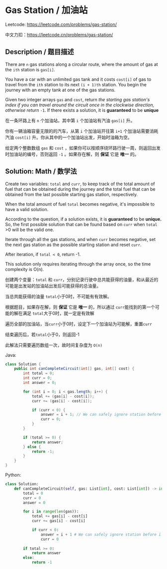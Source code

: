 # Gas Station / 加油站

Leetcode: https://leetcode.com/problems/gas-station/

中文力扣：https://leetcode.cn/problems/gas-station/

## Description / 题目描述

There are `n` gas stations along a circular route, where the amount of gas at the `ith` station is `gas[i]`.

You have a car with an unlimited gas tank and it costs `cost[i]` of gas to travel from the `ith` station to its next `(i + 1)th` station. You begin the journey with an empty tank at one of the gas stations.

Given two integer arrays `gas` and `cost`, return *the starting gas station's index if you can travel around the circuit once in the clockwise direction, otherwise return* `-1`. If there exists a solution, it is **guaranteed** to be **unique**

在一条环路上有 `n` 个加油站，其中第 `i` 个加油站有汽油 `gas[i]` 升。

你有一辆油箱容量无限的的汽车，从第 `i` 个加油站开往第 `i+1` 个加油站需要消耗汽油 `cost[i]` 升。你从其中的一个加油站出发，开始时油箱为空。

给定两个整数数组 `gas` 和 `cost` ，如果你可以按顺序绕环路行驶一周，则返回出发时加油站的编号，否则返回 `-1` 。如果存在解，则 **保证** 它是 **唯一** 的。

## Solution: Math / 数学法

Create two variables: `total` and `curr`, to keep track of the total amount of fuel that can be obtained during the journey and the total fuel that can be obtained from the last possible starting gas station, respectively.

When the total amount of fuel `total` becomes negative, it's impossible to have a valid solution. 

According to the question, if a solution exists, it is **guaranteed** to be **unique.** So, the first possible solution that can be found based on `curr` when `total` >0 will be the valid one.

Iterate through all the gas stations, and when `curr` becomes negative, set the next gas station as the possible starting station and reset `curr`.

After iteration, if `total < 0`, return -1.

This solution only requires iterating through the array once, so the time complexity is O(n).

创建两个变量：`total` 和 `curr`，分别记录行驶中总共能获得的油量，和从最近的可能是出发站的加油站出发后可能获得的总油量。

当总共能获得的油量 `total`小于0时，不可能有有效解。

根据题目，如果存在解，则 **保证** 它是 **唯一** 的，所以通过 `curr`能找到的第一个可能的解在满足 `total`大于0时，就一定是有效解

遍历全部的加油站，当`curr`小于0时，设定下一个加油站为可能解，重置`curr`

结束遍历后，若`total`小于0，则返回-1

此解法只需要遍历数组一次，故时间复杂度为 `O(n)`

Java:

```java
class Solution {
    public int canCompleteCircuit(int[] gas, int[] cost) {
        int total = 0;
        int curr = 0;
        int answer = 0;

        for (int i = 0; i < gas.length; i++) {
            total += (gas[i] - cost[i]);
            curr += (gas[i] - cost[i]);

            if (curr < 0) {
                answer = i + 1; // We can safely ignore station before i since curr < 0
                curr = 0;
            }
        }

        if (total >= 0) {
            return answer;
        } else {
            return -1;
        }
    }
}

```

Python:

```python
class Solution:
    def canCompleteCircuit(self, gas: List[int], cost: List[int]) -> int:
        total = 0
        curr = 0
        answer = 0

        for i in range(len(gas)):
            total += gas[i] - cost[i]
            curr += gas[i] - cost[i]

            if curr < 0:
                answer = i + 1 # We can safely ignore station before i since curr < 0
                curr = 0
  
        if total >= 0:
            return answer
        else:
            return -1

```

